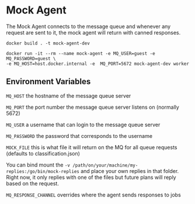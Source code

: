 # Mock Agent

The Mock Agent connects to the message queue and whenever 
any request are sent to it, the mock agent will return with canned responses.


```
docker build . -t mock-agent-dev

docker run -it --rm --name mock-agent -e MQ_USER=guest -e MQ_PASSWORD=guest \
-e MQ_HOST=host.docker.internal -e  MQ_PORT=5672 mock-agent-dev worker
```

## Environment Variables

`MQ_HOST` the hostname of the message queue server

`MQ_PORT` the port number the message queue server listens on (normally 5672)

`MQ_USER` a username that can login to the message queue server

`MQ_PASSWORD` the password that corresponds to the username

`MOCK_FILE` this is what file it will return on the MQ for all queue requests (defaults to classification.json)

You can bind mount the `-v /path/on/your/machine/my-replies:/go/bin/mock-replies` and place your own replies in that folder. Right now, it only replies with one of the files but future plans will reply based on the request.


`MQ_RESPONSE_CHANNEL` overrides where the agent sends responses to jobs
